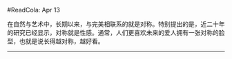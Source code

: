 #ReadCola: Apr 13

在自然与艺术中，长期以来，与完美相联系的就是对称。特别提出的是，近二十年的研究已经显示，对称就是性感。通常，人们更喜欢未来的爱人拥有一张对称的脸型，也就是说长得越对称，越好看。

---

